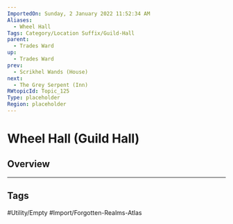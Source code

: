 ```yaml
---
ImportedOn: Sunday, 2 January 2022 11:52:34 AM
Aliases:
  - Wheel Hall
Tags: Category/Location Suffix/Guild-Hall
parent:
  - Trades Ward
up:
  - Trades Ward
prev:
  - Scrikhel Wands (House)
next:
  - The Grey Serpent (Inn)
RWtopicId: Topic_125
Type: placeholder
Region: placeholder
---
```

# Wheel Hall (Guild Hall)
## Overview

---
## Tags
#Utility/Empty #Import/Forgotten-Realms-Atlas

